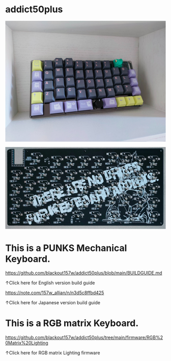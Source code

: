 # addict50plus
![top](images/top.jpg)

![back](images/back.png)

# This is a PUNKS Mechanical Keyboard.

https://github.com/blackout157w/addict50plus/blob/main/BUILDGUIDE.md

↑Click here for English version build guide

https://note.com/157w_allian/n/n3d5c8ffbd425

↑Click here for Japanese version build guide

# This is a RGB matrix Keyboard.


https://github.com/blackout157w/addict50plus/tree/main/firmware/RGB%20Matrix%20Lighting

↑Click here for RGB matrix Lighting firmware
